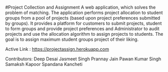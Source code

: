 #Project Collection and Assignment
A web application, which solves the problem of matching. The application performs project allocation to student groups from a pool of projects (based upon project preferences submitted by groups). It provides a platform for customers to submit projects, student to form groups and provide project preferences and Administrator to audit projects and use the allocation algorithm to assign projects to students.  The goal is to assign maximum student groups project of their liking.


Active Link : https://projectassign.herokuapp.com

Contributors:
Deep Desai
Jasmeet Singh
Prannay Jain
Pawan Kumar Singh
Samaksh Kapoor
Spandana Kancheti
